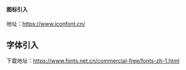 ####  图标引入

地址：https://www.iconfont.cn/
## 字体引入

下载地址：https://www.fonts.net.cn/commercial-free/fonts-zh-1.html

